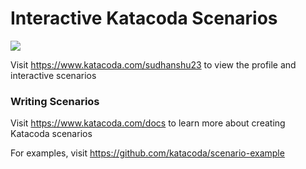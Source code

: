 # Interactive Katacoda Scenarios

[![](http://shields.katacoda.com/katacoda/sudhanshu23/count.svg)](https://www.katacoda.com/sudhanshu23 "Get your profile on Katacoda.com")

Visit https://www.katacoda.com/sudhanshu23 to view the profile and interactive scenarios

### Writing Scenarios
Visit https://www.katacoda.com/docs to learn more about creating Katacoda scenarios

For examples, visit https://github.com/katacoda/scenario-example
